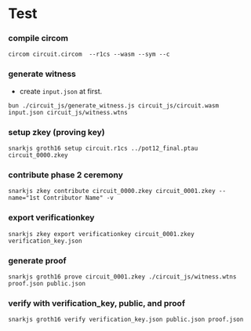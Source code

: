 # Test

### compile circom
```
circom circuit.circom  --r1cs --wasm --sym --c
```

### generate witness
- create `input.json` at first.
```
bun ./circuit_js/generate_witness.js circuit_js/circuit.wasm input.json circuit_js/witness.wtns
```

### setup zkey (proving key)
```
snarkjs groth16 setup circuit.r1cs ../pot12_final.ptau circuit_0000.zkey                       
```


### contribute phase 2 ceremony
```
snarkjs zkey contribute circuit_0000.zkey circuit_0001.zkey --name="1st Contributor Name" -v
```


### export verificationkey
```
snarkjs zkey export verificationkey circuit_0001.zkey verification_key.json             
```

### generate proof
```
snarkjs groth16 prove circuit_0001.zkey ./circuit_js/witness.wtns proof.json public.json
```


### verify with verification_key, public, and proof
```
snarkjs groth16 verify verification_key.json public.json proof.json
```